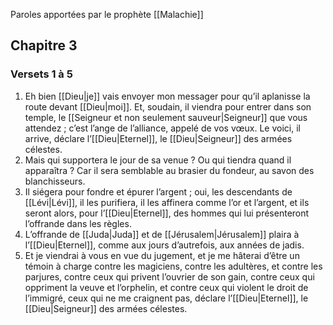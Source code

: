 Paroles apportées par le prophète [[Malachie]]
## Chapitre 3
### Versets 1 à 5
1) Eh bien [[Dieu|je]] vais envoyer mon messager pour qu’il aplanisse la route devant [[Dieu|moi]]. Et, soudain, il viendra pour entrer dans son temple, le [[Seigneur et non seulement sauveur|Seigneur]] que vous attendez ; c’est l’ange de l’alliance, appelé de vos vœux. Le voici, il arrive, déclare l’[[Dieu|Eternel]], le [[Dieu|Seigneur]] des armées célestes.
2) Mais qui supportera le jour de sa venue ? Ou qui tiendra quand il apparaîtra ? Car il sera semblable au brasier du fondeur, au savon des blanchisseurs.
3) Il siégera pour fondre et épurer l’argent ; oui, les descendants de [[Lévi|Lévi]], il les purifiera, il les affinera comme l’or et l’argent, et ils seront alors, pour l’[[Dieu|Eternel]], des hommes qui lui présenteront l’offrande dans les règles.
4) L’offrande de [[Juda|Juda]] et de [[Jérusalem|Jérusalem]] plaira à l’[[Dieu|Eternel]], comme aux jours d’autrefois, aux années de jadis.
5) Et je viendrai à vous en vue du jugement, et je me hâterai d’être un témoin à charge contre les magiciens, contre les adultères, et contre les parjures, contre ceux qui privent l’ouvrier de son gain, contre ceux qui oppriment la veuve et l’orphelin, et contre ceux qui violent le droit de l’immigré, ceux qui ne me craignent pas, déclare l’[[Dieu|Eternel]], le [[Dieu|Seigneur]] des armées célestes.